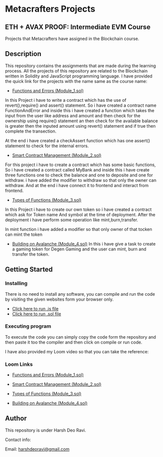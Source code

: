 
#  Metacrafters Projects  

## ETH + AVAX PROOF: Intermediate EVM Course
Projects that Metacrafters have assigned in the Blockchain course.
## Description

This repository contains the assignments that are made during the learning process. All the projects of this repository are related to the Blockchain written in Solidity and JavaScript programming language. I have provided the quick link for the projects with the name same as the course name:

* [Functions and Errors (Module_1.sol)](https://github.com/21bcs10985/ETH-AVAX-PROOF-Intermediate-EVM-Course/blob/main/Module_1.sol)

In this Project i have to write a contract which has the use of revert(),require() and assert() statement. So i have created a contract name FunctionAndError and inside this i have created a function which takes the input from the user like address and amount and then check for the ownership using require() statement an then check for the available balance is greater then the inputed amount using revert() statement and if true then complete the transection.

At the end i have created a checkAssert function which has one assert() statement to check for the internal errors. 



* [Smart Contract Management (Module_2.sol)](https://github.com/21bcs10985/ETH-AVAX-PROOF-Intermediate-EVM-Course/blob/main/Module_2.sol)

For this project i have to create a contract which has some basic functions, So i have created a contract called MyBank and inside this i have create three functions one to check the balance and one to deposite and one for withdraw. i have added the modifier to withdraw so that only the owner can withdraw.
And at the end i have connect it to frontend and interact from frontend. 

* [Types of Functions (Module_3.sol)](https://github.com/21bcs10985/ETH-AVAX-PROOF-Intermediate-EVM-Course/blob/main/Module_3.sol)

In this Project i have to create our own token so i have created a contract which ask for Token name And symbol at the time of deployment. After the deployment i have perform some operation like mint,burn,transfer. 

In mint function i have added a modifier so that only owner of that tocken can mint the token

* [Building on Avalanche (Module_4.sol)](https://github.com/21bcs10985/ETH-AVAX-PROOF-Intermediate-EVM-Course/blob/main/Module_4.sol)
In this i have give a task to create a gaming token for Degen Gaming and the user can mint, burn and transfer the token.
  


## Getting Started
### Installing
There is no need to install any software, you can compile and run the code by visiting the given websites form your browser only.
* [Click here to run .js file](https://gitpod.io/workspaces/)
* [Click here to run .sol file](https://remix.ethereum.org/)

### Executing program
To execute the code you can simply copy the code form the repository and then paste it too the compiler and then click on compile or run code.

I have also provided my Loom video so that you can take the reference:


### Loom Links
* [Functions and Errors (Module_1.sol)](https://www.loom.com/share/5b3024db5e0b4ac2bf1821ab5d678be6)

* [Smart Contract Management (Module_2.sol)](https://www.loom.com/share/82bc224e65ce45149f14d5dc93f3b783)

* [Types of Functions (Module_3.sol)](https://www.loom.com/share/c72bf4c06b7144ffb8f798afdc0b4da6)

* [Building on Avalanche (Module_4.sol)](https://www.loom.com/share/2fa5f810726d4a99bcf15b6c695a34dd)
 

## Author
This repository is under Harsh Deo Ravi.

Contact info:

Email: harshdeoravi@gmail.com

